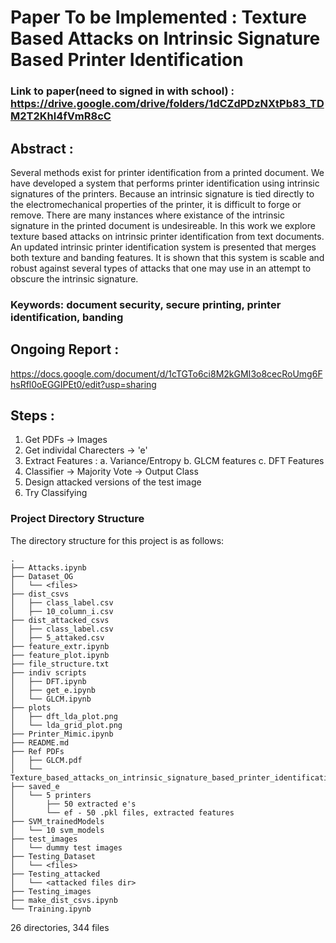 # Paper To be Implemented : Texture Based Attacks on Intrinsic Signature Based Printer Identification

### Link to paper(need to signed in with school) : https://drive.google.com/drive/folders/1dCZdPDzNXtPb83_TDM2T2Khl4fVmR8cC

## Abstract : 
Several methods exist for printer identification from a printed document. We have developed a system that performs printer identification using intrinsic signatures of the printers. Because an intrinsic signature is tied directly to the electromechanical properties of the printer, it is difficult to forge or remove. There are many instances where existance of the intrinsic signature in the printed document is undesireable. In this work we explore texture based attacks on intrinsic printer identification from text documents. An updated intrinsic printer identification system is presented that merges both texture and banding features. It is shown that this system is scable and robust against several types of attacks that one may use in an attempt to obscure the intrinsic
signature.

### Keywords: document security, secure printing, printer identification, banding

## Ongoing Report : 

https://docs.google.com/document/d/1cTGTo6ci8M2kGMI3o8cecRoUmg6FhsRfl0oEGGIPEt0/edit?usp=sharing

## Steps : 

1. Get PDFs -> Images
2. Get individal Charecters -> 'e'  
3. Extract Features :
	a. Variance/Entropy
	b. GLCM features
	c. DFT Features
4. Classifier -> Majority Vote -> Output Class
5. Design attacked versions of the test image
6. Try Classifying

### Project Directory Structure

The directory structure for this project is as follows:

```
.
├── Attacks.ipynb
├── Dataset_OG
│   └── <files>
├── dist_csvs
│   ├── class_label.csv
│   ├── 10_column_i.csv
├── dist_attacked_csvs
│   ├── class_label.csv
│   ├── 5_attaked.csv
├── feature_extr.ipynb
├── feature_plot.ipynb
├── file_structure.txt
├── indiv scripts
│   ├── DFT.ipynb
│   ├── get_e.ipynb
│   └── GLCM.ipynb
├── plots
│   ├── dft_lda_plot.png
│   └── lda_grid_plot.png
├── Printer_Mimic.ipynb
├── README.md
├── Ref PDFs
│   ├── GLCM.pdf
│   └── Texture_based_attacks_on_intrinsic_signature_based_printer_identification_(1).pdf
├── saved_e
│   └── 5 printers
│       ├── 50 extracted e's
│       └── ef - 50 .pkl files, extracted features
├── SVM_trainedModels
│   └── 10 svm_models
├── test_images
│   └── dummy test images
├── Testing_Dataset
│   └── <files>
├── Testing_attacked
│   └── <attacked files dir>
├── Testing_images
├── make_dist_csvs.ipynb
└── Training.ipynb
```

26 directories, 344 files

